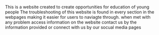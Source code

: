This is a website created to create opportunities for education of young people
The troubleshooting of this website is found in every section in the webpages making it easier for users to naviagte through.
when met with any problem access information on the website contact us by the information provided or connect with us by our socual media pages